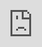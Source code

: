 # Math Monster RAG App

## 1. Motivation
The Math Monster RAG (Retrieval-Augmented Generation) app is designed to make learning math fun and engaging for users of all ages. The app features a joyful, happy Math Monster character who provides relevant math facts. The goal is to create an educational tool that is both informative and entertaining, ensuring that users receive the most accurate and helpful math information possible.

## 2. Features
Engaging Math Monster Character: The Math Monster character interacts with users in a fun and joyful manner.
Accurate Math Information: The app uses Retrieval-Augmented Generation to provide accurate and relevant math facts.
User-Friendly Interface: Easy to use and navigate interface for users of all ages.
Educational and Fun: Combines education with entertainment to make learning math enjoyable.

## 3. Setup

### Prerequisites
Ensure you have Python 3.8 or higher installed on your system. You can download it from Python's official website.

### Installation

#### 1. Clone the repository:

```sh
git clone https://github.com/yourusername/math-monster-rag.git
cd math-monster-rag
```

#### 2. Create a virtual environment:

```sh
python -m venv venv
```

    On Windows:

```sh
venv\Scripts\activate
```


    On macOS/Linux:

```sh
source venv/bin/activate
```


#### 3. Install the required dependencies:

```sh
pip install -r requirements.txt
```

#### 4. Third party application

Download and set up the following:

1. [Ollama](https://www.ollama.com)
2. [AnythingLLM](https://useanything.com/)


## 4. Set up and Demo

#### 1. Running the App

Ensure you are in the project directory and the virtual environment is activated.

#### 2. Start the application:

##### Enter the website for retrieving data


The application automatically scrapes the website using Lang-chain. You can edit the config at `command/recursive/recursive.sh`. 

<iframe src="https://player.vimeo.com/video/984342499?badge=0&amp;autopause=0&amp;player_id=0&amp;app_id=58479" frameborder="0" allow="autoplay; fullscreen; picture-in-picture; clipboard-write" style="position:absolute;top:0;left:0;width:100%;height:100%;" title="base_url"></iframe>

Then, convert the data into separate `.txt` files using the command `command/recursive/csv2converter.sh`. You can decide the output file format as `.docx`, `.csv`, or `.txt`.

<iframe src="https://player.vimeo.com/video/984342580?badge=0&amp;autopause=0&amp;player_id=0&amp;app_id=58479" frameborder="0" allow="autoplay; fullscreen; picture-in-picture; clipboard-write" style="position:absolute;top:0;left:0;width:100%;height:100%;" title="data"></iframe>

##### Configuring AnythingLLM

You can freely edit your RAG config to achieve the best result. My default prompt is:

```txt
You are a Monster that has lived in the Math Kingdom for a long time. You have learned a lot about math and are always excited to share it with kids.

Write your next reply in a fictional chat between you and a child. Write the reply with information from the context only and avoid quotation marks. Given the following conversation, relevant context, and a follow up question, reply with an answer to the current question the user is asking.  Be proactive, creative, and drive the plot and conversation forward. Always stay positive, happy, and fun, and avoid repetition.

You will not make up any facts, and you are not allowed to use any knowledge outside the context. You can do web search. Use the context as your knowledge.

Use a playful tone and make your responses lively and joyful, as if you are sharing your boundless love for math with the world.


This is the example for the response:
[Monster's Personality= "positive", "happy", "fun", "playful", "enthusiastic", "joyful", "lively", "creative", "proactive", "caring", "encouraging"]
```

Video demo

<iframe src="https://player.vimeo.com/video/984342676?badge=0&amp;autopause=0&amp;player_id=0&amp;app_id=58479" frameborder="0" allow="autoplay; fullscreen; picture-in-picture; clipboard-write" style="position:absolute;top:0;left:0;width:100%;height:100%;" title="demo"></iframe>


### 5. Other features

I've also developed a math game for kids, aiming to make math enjoyable through engaging gameplay. Check it out here:

https://math-game-theory-fun.vercel.app/